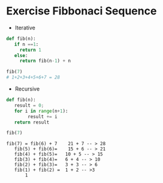 # Exercise Fibbonaci Sequence
- Iterative
```python
def fib(n):
   if n ==1:
     return 1
   else:
     return fib(n-1) + n

fib(7)
# 1+2+3+4+5+6+7 = 28
```
- Recursive
```python
def fib(n):
   result = 0; 
   for i in range(n+1):
        result += i
   return result     

fib(7)
```

```
fib(7) = fib(6) + 7    21 + 7 -- > 28
   fib(5) + fib(6)=    15 + 6 -- > 21
   fib(4) + fib(5)=   10 + 5 -- > 15
   fib(3) + fib(4)=   6 + 4 -- > 10
   fib(2) + fib(3)=   3 + 3 -- > 6
   fib(1) + fib(2) =  1 + 2 -- >3 
       1
```
